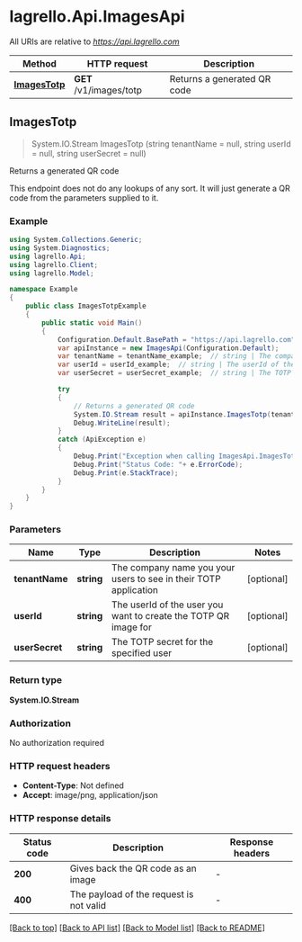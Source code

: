 # lagrello.Api.ImagesApi

All URIs are relative to *https://api.lagrello.com*

Method | HTTP request | Description
------------- | ------------- | -------------
[**ImagesTotp**](ImagesApi.md#imagestotp) | **GET** /v1/images/totp | Returns a generated QR code



## ImagesTotp

> System.IO.Stream ImagesTotp (string tenantName = null, string userId = null, string userSecret = null)

Returns a generated QR code

This endpoint does not do any lookups of any sort. It will just generate a QR code from the parameters supplied to it.

### Example

```csharp
using System.Collections.Generic;
using System.Diagnostics;
using lagrello.Api;
using lagrello.Client;
using lagrello.Model;

namespace Example
{
    public class ImagesTotpExample
    {
        public static void Main()
        {
            Configuration.Default.BasePath = "https://api.lagrello.com";
            var apiInstance = new ImagesApi(Configuration.Default);
            var tenantName = tenantName_example;  // string | The company name you your users to see in their TOTP application (optional) 
            var userId = userId_example;  // string | The userId of the user you want to create the TOTP QR image for (optional) 
            var userSecret = userSecret_example;  // string | The TOTP secret for the specified user (optional) 

            try
            {
                // Returns a generated QR code
                System.IO.Stream result = apiInstance.ImagesTotp(tenantName, userId, userSecret);
                Debug.WriteLine(result);
            }
            catch (ApiException e)
            {
                Debug.Print("Exception when calling ImagesApi.ImagesTotp: " + e.Message );
                Debug.Print("Status Code: "+ e.ErrorCode);
                Debug.Print(e.StackTrace);
            }
        }
    }
}
```

### Parameters


Name | Type | Description  | Notes
------------- | ------------- | ------------- | -------------
 **tenantName** | **string**| The company name you your users to see in their TOTP application | [optional] 
 **userId** | **string**| The userId of the user you want to create the TOTP QR image for | [optional] 
 **userSecret** | **string**| The TOTP secret for the specified user | [optional] 

### Return type

**System.IO.Stream**

### Authorization

No authorization required

### HTTP request headers

- **Content-Type**: Not defined
- **Accept**: image/png, application/json


### HTTP response details
| Status code | Description | Response headers |
|-------------|-------------|------------------|
| **200** | Gives back the QR code as an image |  -  |
| **400** | The payload of the request is not valid |  -  |

[[Back to top]](#)
[[Back to API list]](../README.md#documentation-for-api-endpoints)
[[Back to Model list]](../README.md#documentation-for-models)
[[Back to README]](../README.md)

